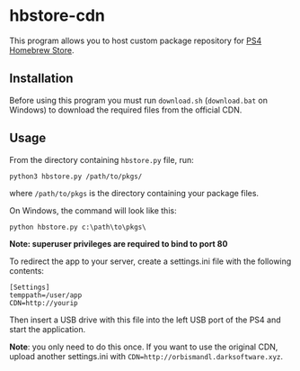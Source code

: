 # hbstore-cdn

This program allows you to host custom package repository for [PS4 Homebrew Store](https://orbismandl.darksoftware.xyz/store.pkg).

## Installation

Before using this program you must run `download.sh` (`download.bat` on Windows) to download the required files from the official CDN.

## Usage

From the directory containing `hbstore.py` file, run:

```
python3 hbstore.py /path/to/pkgs/
```

where `/path/to/pkgs` is the directory containing your package files.

On Windows, the command will look like this:

```
python hbstore.py c:\path\to\pkgs\
```

**Note: superuser privileges are required to bind to port 80**

To redirect the app to your server, create a settings.ini file with the following contents:

```
[Settings]
temppath=/user/app
CDN=http://yourip
```

Then insert a USB drive with this file into the left USB port of the PS4 and start the application.

**Note**: you only need to do this once. If you want to use the original CDN, upload another settings.ini with `CDN=http://orbismandl.darksoftware.xyz`.
